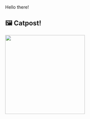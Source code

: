 Hello there!



## 🖼️ Catpost!

<sub>
    <img src="https://cdn2.thecatapi.com/images/e8p.png" height="256">
</sub>

